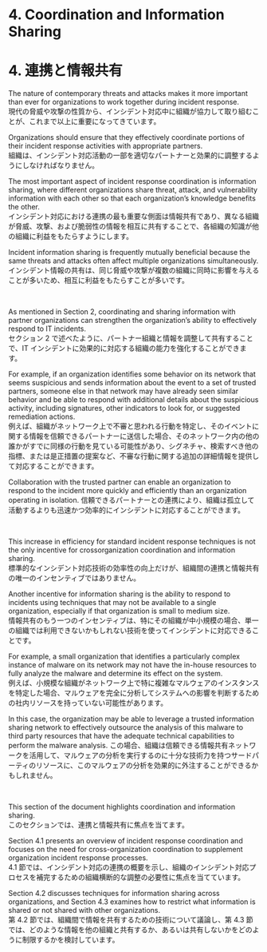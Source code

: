 # 4. Coordination and Information Sharing 
# 4. 連携と情報共有

The nature of contemporary threats and attacks makes it more important than ever for organizations to work together during incident response.  
現代の脅威や攻撃の性質から、インシデント対応中に組織が協力して取り組むことが、これまで以上に重要になってきています。

Organizations should ensure that they effectively coordinate portions of their incident response activities with appropriate partners.  
組織は、インシデント対応活動の一部を適切なパートナーと効果的に調整するようにしなければなりません。 

The most important aspect of incident response coordination is information sharing, where different organizations share threat, attack, and vulnerability information with each other so that each organization’s knowledge benefits the other.  
インシデント対応における連携の最も重要な側面は情報共有であり、異なる組織が脅威、攻撃、および脆弱性の情報を相互に共有することで、各組織の知識が他の組織に利益をもたらすようにします。

Incident information sharing is frequently mutually beneficial because the same threats and attacks often affect multiple organizations simultaneously. 
インシデント情報の共有は、同じ脅威や攻撃が複数の組織に同時に影響を与えることが多いため、相互に利益をもたらすことが多いです。

<br/>

As mentioned in Section 2, coordinating and sharing information with partner organizations can strengthen the organization’s ability to effectively respond to IT incidents.  
セクション 2 で述べたように、パートナー組織と情報を調整して共有することで、IT インシデントに効果的に対応する組織の能力を強化することができます。

For example, if an organization identifies some behavior on its network that seems suspicious and sends information about the event to a set of trusted partners, someone else in that network may have already seen similar behavior and be able to respond with additional details about the suspicious activity, including signatures, other indicators to look for, or suggested remediation actions.  
例えば、組織がネットワーク上で不審と思われる行動を特定し、そのイベントに関する情報を信頼できるパートナーに送信した場合、そのネットワーク内の他の誰かがすでに同様の行動を見ている可能性があり、シグネチャ、検索すべき他の指標、または是正措置の提案など、不審な行動に関する追加の詳細情報を提供して対応することができます。

Collaboration with the trusted partner can enable an organization to respond to the incident more quickly and efficiently than an organization operating in isolation. 
信頼できるパートナーとの連携により、組織は孤立して活動するよりも迅速かつ効率的にインシデントに対応することができます。

<br/>

This increase in efficiency for standard incident response techniques is not the only incentive for crossorganization coordination and information sharing.  
標準的なインシデント対応技術の効率性の向上だけが、組織間の連携と情報共有の唯一のインセンティブではありません。

Another incentive for information sharing is the ability to respond to incidents using techniques that may not be available to a single organization, especially if that organization is small to medium size.  
情報共有のもう一つのインセンティブは、特にその組織が中小規模の場合、単一の組織では利用できないかもしれない技術を使ってインシデントに対応できることです。

For example, a small organization that identifies a particularly complex instance of malware on its network may not have the in-house resources to fully analyze the malware and determine its effect on the system.  
例えば、小規模な組織がネットワーク上で特に複雑なマルウェアのインスタンスを特定した場合、マルウェアを完全に分析してシステムへの影響を判断するための社内リソースを持っていない可能性があります。

In this case, the organization may be able to leverage a trusted information sharing network to effectively outsource the analysis of this malware to third party resources that have the adequate technical capabilities to perform the malware analysis. 
この場合、組織は信頼できる情報共有ネットワークを活用して、マルウェアの分析を実行するのに十分な技術力を持つサードパーティのリソースに、このマルウェアの分析を効果的に外注することができるかもしれません。

<br/>

This section of the document highlights coordination and information sharing.  
このセクションでは、連携と情報共有に焦点を当てます。 

Section 4.1 presents an overview of incident response coordination and focuses on the need for cross-organization coordination to supplement organization incident response processes.  
4.1 節では、インシデント対応の連携の概要を示し、組織のインシデント対応プロセスを補完するための組織横断的な調整の必要性に焦点を当てています。

Section 4.2 discusses techniques for information sharing across organizations, and Section 4.3 examines how to restrict what information is shared or not shared with other organizations.  
第 4.2 節では、組織間で情報を共有するための技術について議論し、第 4.3 節では、どのような情報を他の組織と共有するか、あるいは共有しないかをどのように制限するかを検討しています。